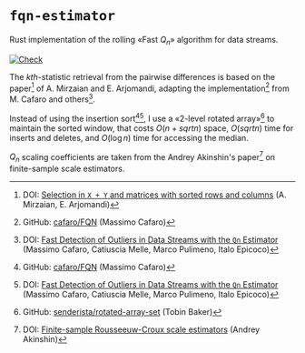 # `fqn-estimator`

Rust implementation of the rolling «Fast $`Q_n`$» algorithm for data streams.

[![Check](https://github.com/eigenein/rust-fqn-estimator/actions/workflows/check.yaml/badge.svg)](https://github.com/eigenein/rust-fqn-estimator/actions/workflows/check.yaml)

The _kth_-statistic retrieval from the pairwise differences is based on the paper[^1] of A. Mirzaian and E. Arjomandi, adapting the implementation[^2] from M. Cafaro and others[^3].

[^1]: DOI: [Selection in `X + Y` and matrices with sorted rows and columns](https://doi.org/10.1016/0020-0190(85)90123-1) (A. Mirzaian, E. Arjomandi)
[^2]: GitHub: [cafaro/FQN](https://github.com/cafaro/FQN) (Massimo Cafaro)
[^3]: DOI: [Fast Detection of Outliers in Data Streams with the `Qn` Estimator](https://doi.org/10.48550/arXiv.1910.02459) (Massimo Cafaro, Catiuscia Melle, Marco Pulimeno, Italo Epicoco)

Instead of using the insertion sort[^2][^3], I use a «2-level rotated array»[^4] to maintain the sorted window, that costs $`O(n + sqrt{n})`$ space, $`O(sqrt{n})`$ time for inserts and deletes, and $`O(\log n)`$ time for accessing the median.

$`Q_n`$ scaling coefficients are taken from the Andrey Akinshin's paper[^5] on finite-sample scale estimators.

[^4]: GitHub: [senderista/rotated-array-set](https://github.com/senderista/rotated-array-set) (Tobin Baker)
[^5]: DOI: [Finite-sample Rousseeuw-Croux scale estimators](https://doi.org/10.48550/arXiv.2209.12268) (Andrey Akinshin)
